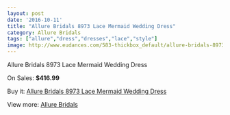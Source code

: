 ```yaml
---
layout: post
date: '2016-10-11'
title: "Allure Bridals 8973 Lace Mermaid Wedding Dress"
category: Allure Bridals
tags: ["allure","dress","dresses","lace","style"]
image: http://www.eudances.com/583-thickbox_default/allure-bridals-8973-lace-mermaid-wedding-dress.jpg
---
```

Allure Bridals 8973 Lace Mermaid Wedding Dress

On Sales: **$416.99**
<a href="https://www.eudances.com/en/allure-bridals/183-allure-bridals-8973-lace-mermaid-wedding-dress.html"><amp-img layout="responsive" width="600" height="600" src="//www.eudances.com/583-thickbox_default/allure-bridals-8973-lace-mermaid-wedding-dress.jpg" alt="Allure Bridals 8973 Lace Mermaid Wedding Dress 0" /></a>
<a href="https://www.eudances.com/en/allure-bridals/183-allure-bridals-8973-lace-mermaid-wedding-dress.html"><amp-img layout="responsive" width="600" height="600" src="//www.eudances.com/584-thickbox_default/allure-bridals-8973-lace-mermaid-wedding-dress.jpg" alt="Allure Bridals 8973 Lace Mermaid Wedding Dress 1" /></a>
<a href="https://www.eudances.com/en/allure-bridals/183-allure-bridals-8973-lace-mermaid-wedding-dress.html"><amp-img layout="responsive" width="600" height="600" src="//www.eudances.com/585-thickbox_default/allure-bridals-8973-lace-mermaid-wedding-dress.jpg" alt="Allure Bridals 8973 Lace Mermaid Wedding Dress 2" /></a>

Buy it: [Allure Bridals 8973 Lace Mermaid Wedding Dress](https://www.eudances.com/en/allure-bridals/183-allure-bridals-8973-lace-mermaid-wedding-dress.html "Allure Bridals 8973 Lace Mermaid Wedding Dress")

View more: [Allure Bridals](https://www.eudances.com/en/2-allure-bridals "Allure Bridals")
